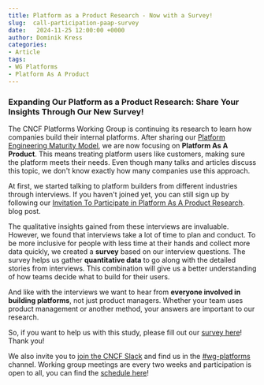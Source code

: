 ```yaml
---
title: Platform as a Product Research - Now with a Survey!
slug:  call-participation-paap-survey 
date:   2024-11-25 12:00:00 +0000
author: Dominik Kress
categories:
- Article
tags:
- WG Platforms
- Platform As A Product
---
```


### Expanding Our Platform as a Product Research: Share Your Insights Through Our New Survey!

The CNCF Platforms Working Group is continuing its research to learn how companies build their internal platforms. After sharing our [Platform Engineering Maturity Model](https://tag-app-delivery.cncf.io/whitepapers/platform-eng-maturity-model/), we are now focusing on **Platform As A Product**. This means treating platform users like customers, making sure the platform meets their needs. Even though many talks and articles discuss this topic, we don't know exactly how many companies use this approach.

At first, we started talking to platform builders from different industries through interviews. If you haven't joined yet, you can still sign up by following our [Invitation To Participate in Platform As A Product Research](https://tag-app-delivery.cncf.io/blog/call-participation-paap-research/). 
 blog post.

The qualitative insights gained from these interviews are invaluable. However, we found that interviews take a lot of time to plan and conduct. To be more inclusive for people with less time at their hands and collect more data quickly, we created a **survey** based on our interview questions. The survey helps us gather **quantitative data** to go along with the detailed stories from interviews. This combination will give us a better understanding of how teams decide what to build for their users.

And like with the interviews we want to hear from **everyone involved in building platforms**, not just product managers. Whether your team uses product management or another method, your answers are important to our research.

So, if you want to help us with this study, please fill out our [survey here](https://forms.gle/PDjnQSvruXwRrZvk7)! Thank you!

We also invite you to [join the CNCF Slack](https://communityinviter.com/apps/cloud-native/cncf) and find us in the [#wg-platforms](https://cloud-native.slack.com/archives/C020RHD43BP) channel. Working group meetings are every two weeks and participation is open to all, you can find the [schedule here](https://tag-app-delivery.cncf.io/wgs/platforms/#meetings)!
